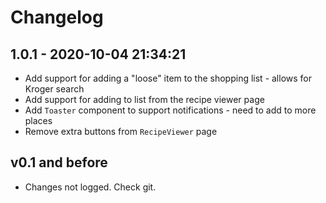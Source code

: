 # Changelog

## 1.0.1 - 2020-10-04 21:34:21

-   Add support for adding a "loose" item to the shopping list - allows for Kroger search
-   Add support for adding to list from the recipe viewer page
-   Add `Toaster` component to support notifications - need to add to more places
-   Remove extra buttons from `RecipeViewer` page

## v0.1 and before

-   Changes not logged. Check git.
